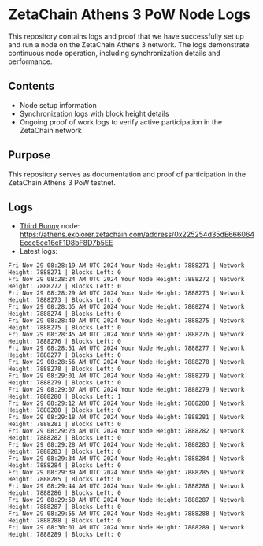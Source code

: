 # ZetaChain Athens 3 PoW Node Logs
This repository contains logs and proof that we have successfully set up and run a node on the ZetaChain Athens 3 network. The logs demonstrate continuous node operation, including synchronization details and performance.

## Contents
- Node setup information
- Synchronization logs with block height details
- Ongoing proof of work logs to verify active participation in the ZetaChain network

## Purpose
This repository serves as documentation and proof of participation in the ZetaChain Athens 3 PoW testnet.

## Logs

- [Third Bunny](https://thirdbunny.xyz/) node: https://athens.explorer.zetachain.com/address/0x225254d35dE666064Eccc5ce16eF1D8bF8D7b5EE
- Latest logs:
```
Fri Nov 29 08:28:19 AM UTC 2024 Your Node Height: 7888271 | Network Height: 7888271 | Blocks Left: 0
Fri Nov 29 08:28:24 AM UTC 2024 Your Node Height: 7888272 | Network Height: 7888272 | Blocks Left: 0
Fri Nov 29 08:28:29 AM UTC 2024 Your Node Height: 7888273 | Network Height: 7888273 | Blocks Left: 0
Fri Nov 29 08:28:35 AM UTC 2024 Your Node Height: 7888274 | Network Height: 7888274 | Blocks Left: 0
Fri Nov 29 08:28:40 AM UTC 2024 Your Node Height: 7888275 | Network Height: 7888275 | Blocks Left: 0
Fri Nov 29 08:28:45 AM UTC 2024 Your Node Height: 7888276 | Network Height: 7888276 | Blocks Left: 0
Fri Nov 29 08:28:51 AM UTC 2024 Your Node Height: 7888277 | Network Height: 7888277 | Blocks Left: 0
Fri Nov 29 08:28:56 AM UTC 2024 Your Node Height: 7888278 | Network Height: 7888278 | Blocks Left: 0
Fri Nov 29 08:29:01 AM UTC 2024 Your Node Height: 7888279 | Network Height: 7888279 | Blocks Left: 0
Fri Nov 29 08:29:07 AM UTC 2024 Your Node Height: 7888279 | Network Height: 7888280 | Blocks Left: 1
Fri Nov 29 08:29:12 AM UTC 2024 Your Node Height: 7888280 | Network Height: 7888280 | Blocks Left: 0
Fri Nov 29 08:29:18 AM UTC 2024 Your Node Height: 7888281 | Network Height: 7888281 | Blocks Left: 0
Fri Nov 29 08:29:23 AM UTC 2024 Your Node Height: 7888282 | Network Height: 7888282 | Blocks Left: 0
Fri Nov 29 08:29:28 AM UTC 2024 Your Node Height: 7888283 | Network Height: 7888283 | Blocks Left: 0
Fri Nov 29 08:29:34 AM UTC 2024 Your Node Height: 7888284 | Network Height: 7888284 | Blocks Left: 0
Fri Nov 29 08:29:39 AM UTC 2024 Your Node Height: 7888285 | Network Height: 7888285 | Blocks Left: 0
Fri Nov 29 08:29:44 AM UTC 2024 Your Node Height: 7888286 | Network Height: 7888286 | Blocks Left: 0
Fri Nov 29 08:29:50 AM UTC 2024 Your Node Height: 7888287 | Network Height: 7888287 | Blocks Left: 0
Fri Nov 29 08:29:55 AM UTC 2024 Your Node Height: 7888288 | Network Height: 7888288 | Blocks Left: 0
Fri Nov 29 08:30:01 AM UTC 2024 Your Node Height: 7888289 | Network Height: 7888289 | Blocks Left: 0
```
